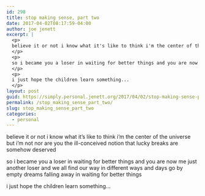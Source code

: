 ```yaml
---
id: 298
title: stop making sense, part two
date: 2017-04-02T08:17:59-04:00
author: joe jenett
excerpt: |
  <p>
  believe it or not i know what it's like to think i'm the center of the universe but i'm not nor are you the ill-conceived notion that lucky breaks are somehow deserved
  </p>
  <p>
  so i became you a loser in waiting for better things and you are now me just another loser and we all find our way in different ways and days go by empty dreams falling away in waiting for better things
  </p>
  <p>
  i just hope the children learn something...
  </p>
layout: post
guid: https://simply.personal.jenett.org/2017/04/02/stop-making-sense-part-two/
permalink: /stop_making_sense_part_two/
slug: stop_making_sense_part_two
categories:
  - personal
---
```

believe it or not i know what it’s like to think i’m the center of the universe but i’m not nor are you the ill-conceived notion that lucky breaks are somehow deserved 

so i became you a loser in waiting for better things and you are now me just another loser and we all find our way in different ways and days go by empty dreams falling away in waiting for better things 

i just hope the children learn something...